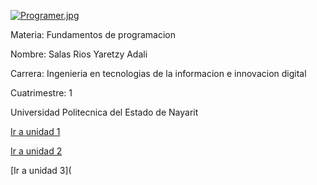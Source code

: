 [![Programer.jpg](https://i.postimg.cc/pXNtQ6tV/Programer.jpg)](https://postimg.cc/PNMcTKx0)

Materia: Fundamentos de programacion



Nombre: Salas Rios Yaretzy Adali

Carrera: Ingenieria en tecnologias de la informacion e innovacion digital

Cuatrimestre: 1

Universidad Politecnica del Estado de Nayarit

[Ir a unidad 1](https://github.com/YaretzyR/Programacion-CODIGOS/tree/main/U1)

[Ir a unidad 2](https://github.com/YaretzyR/Programacion-CODIGOS/tree/main/U2)

[Ir a unidad 3](
